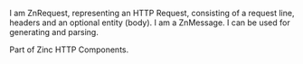 I am ZnRequest, representing an HTTP Request, consisting of a request line, headers and an optional entity (body).I am a ZnMessage.I can be used for generating and parsing.Part of Zinc HTTP Components.